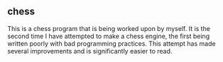 ## chess

This is a chess program that is being worked upon by myself. It is the second time I have attempted to make a chess engine, the first being written poorly with bad programming practices. This attempt has made several improvements and is significantly easier to read.